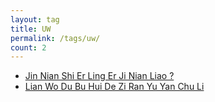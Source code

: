 ```yaml
---
layout: tag
title: UW
permalink: /tags/uw/
count: 2
---
```


- [Jin Nian Shi Er Ling Er Ji Nian Liao ?](https://apollozhu.github.io/2021/12/31/2021-year-in-review/)
- [Lian Wo Du Bu Hui De Zi Ran Yu Yan Chu Li ](https://apollozhu.github.io/2020/04/14/natural-language-ambiguity/)
